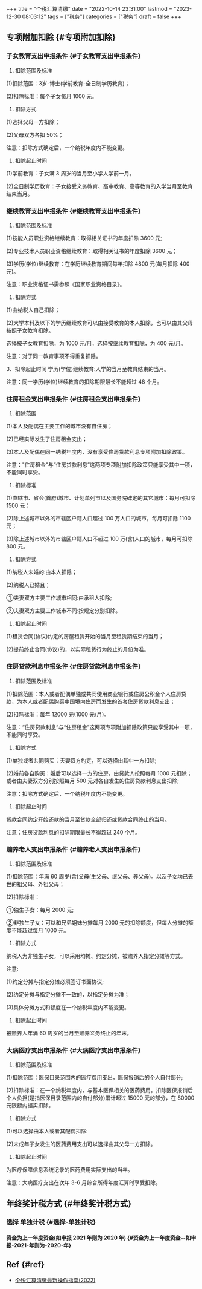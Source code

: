 +++
title = "个税汇算清缴"
date = "2022-10-14 23:31:00"
lastmod = "2023-12-30 08:03:12"
tags = ["税务"]
categories = ["税务"]
draft = false
+++

## 专项附加扣除 {#专项附加扣除}


### 子女教育支出申报条件 {#子女教育支出申报条件}

1.  扣除范围及标准

(1)扣除范围：3岁-博士(学前教育-全日制学历教育)；

(2)扣除标准：每个子女每月 1000 元。

1.  扣除方式

(1)选择父母一方扣除；

(2)父母双方各扣 50%；

注意：扣除方式确定后，一个纳税年度内不能变更。

1.  扣除起止时间

(1)学前教育：子女满 3 周岁的当月至小学人学前一月。

(2)全日制学历教育：子女接受义务教育、高中教育、高等教育的入学当月至教育结束当月。


### 继续教育支出申报条件 {#继续教育支出申报条件}

1.  扣除范围及标准

(1)技能人员职业资格继续教育：取得相关证书的年度扣除 3600 元;

(2)专业技术人员职业资格继续教育：取得相关证书的年度扣除 3600 元；

(3)学历(学位)继续教育：在学历继续教育期间每年扣除 4800 元(每月扣除 400 元)。

注意：职业资格证书需参照《国家职业资格目录》。

1.  扣除方式

(1)由纳税人自己扣除；

(2)大学本科及以下的学历继续教育可以由接受教育的本人扣除，也可以由其父母按照子女教育扣除。

选择按子女教育扣除，为 1000 元/月，选择按继续教育扣除，为 400 元/月。

注意：对于同一教育事项不得重复扣除。

3、扣除起止时间
学历(学位)继续教育:人学的当月至教育结束的当月。

注意：同一学历(学位)继续教育的扣除期限最长不能超过 48 个月。


### 住房租金支出申报条件 {#住房租金支出申报条件}

1.  扣除范围

(1)本人及配偶在主要工作的城市没有自住房；

(2)已经实际发生了住房租金支出；

(3)本人及配偶在同一纳税年度内，没有享受住房贷款利息专项附加扣除政策。

注意："住房租金"与“住房贷款利息”这两项专项附加扣除政策只能享受其中一项，不能同时享受。

1.  扣除标准

(1)直辖市、省会(首府)城市、计划单列市以及国务院碑定的其它城市：每月可扣除 1500 元；

(2)除上述城市以外的市辖区户籍人口超过 100 万人口的城市，每月可扣除 1100 元；

(3)除上述城市以外的市辖区户籍人口不超过 100 万(含)人口的城市，每月可扣除 800 元。

1.  扣除方式

(1)纳税人未婚的:由本人扣除；

(2)纳税人已婚且；

①夫妻双方主要工作城市相同:由承租人扣除;

②夫妻双方主要工作城市不同:按规定分别扣除。

1.  扣除起止时间

(1)租赁合同(协议)约定的房屋租赁开始的当月至租赁期结束的当月；

(2)提前终止合同(协议)的，以实际租赁行为终止的月份为准。


### 住房贷款利息申报条件 {#住房贷款利息申报条件}

1.  扣除范围及标准

(1)扣除范围：本人或者配偶单独或共同使用商业银行或住房公积金个人住房贷款，为本人或者配偶购买中国境内住房而发生的首套住房贷款利息支出；

(2)扣除标准：每年 12000 元(1000 元/月)。

注意：“住房贷款利息”与“住房租金”这两项专项附加扣除政策只能享受其中一项，不能同时享受。

1.  扣除方式

(1)单独或者共同购买：夫妻双方约定，可以选择由其中一方扣除;

(2)婚前各自购买：婚后可以选择一方的住房，由贷款人按照每月 1000 元扣除；或者由夫妻双方分别按照每月 500 元对各自发生的住房贷款利息支出扣除;

注意：扣除方式确定后，一个纳税年度内不能变更。

1.  扣除起止时间

贷款合同约定开始还款的当月至贷款全部归还或贷款合同终止的当月。

注意：住房贷款利息的扣除期限最长不得超过 240 个月。


### 赡养老人支出申报条件 {#赡养老人支出申报条件}

1.  扣除范围及标准

(1)扣除范围：年满 60 周岁(含)父母(生父母、继父母、养父母)。以及子女均已去世的祖父母、外祖父母；

(2)扣除标准：

①独生子女：每月 2000 元;

②非独生子女：可以和兄弟姐妹分摊每月 2000 元的扣除额度，但每人分摊的额度不能超过每月 1000 元。

1.  扣除方式

纳税人为非独生子女，可以采用均摊、约定分摊、被赡养人指定分摊等方式。

注意:

(1)约定分摊与指定分摊必须签订书面协议;

(2)约定分摊与指定分摊不一致的，以指定分摊为准；

(3)具体分摊方式和额度在一个纳税年度内不能变更。

1.  扣除起止时间

被赡养人年满 60 周岁的当月至赡养义务终止的年末。


### 大病医疗支出申报条件 {#大病医疗支出申报条件}

1.  扣除范围及标准

(1)扣除范围：医保目录范围内的医疗费用支出，医保报销后的个人自付部分;

(2)扣除标准：在一个纳税年度内，与基本医保相关的医药费用。扣除医保报销后个人负担(是指医保目录范围内的自付部分)累计超过 15000 元的部分，在 80000 元限额内据实扣除。

1.  扣除方式

(1)可以选择由本人或者其配偶扣除:

(2)未成年子女发生的医药费用支出可以选择由其父母一方扣除。

1.  扣除起止时间

为医疗保障信息系统记录的医药费用实际支出的当年。

注意：大病医疗支出在次年 3-6 月综合所得年度汇算时享受扣除。


## 年终奖计税方式 {#年终奖计税方式}


### 选择 **单独计税** {#选择-单独计税}


#### 资金为上一年度资金(如申报 2021 年则为 2020 年) {#资金为上一年度资金--如申报-2021-年则为-2020-年}


## Ref {#ref}

-   [个税汇算清缴最新操作指南(2022)](https://mp.weixin.qq.com/s/G8z6V58EWA8S7J7kCqIXIA)